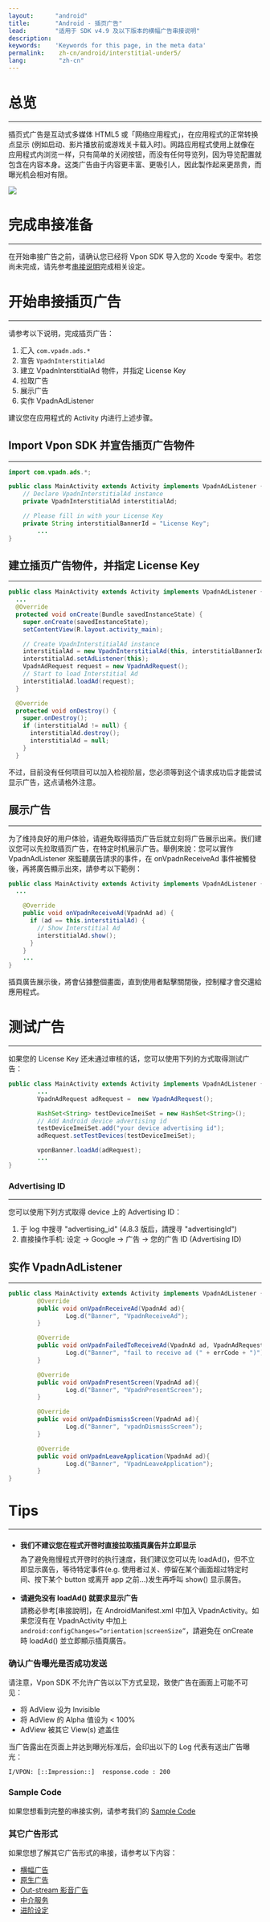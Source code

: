 ```yaml
---
layout:      "android"
title:       "Android - 插页广告"
lead:        "适用于 SDK v4.9 及以下版本的横幅广告串接说明"
description:
keywords:    'Keywords for this page, in the meta data'
permalink:    zh-cn/android/interstitial-under5/
lang:         "zh-cn"
---
```


# 总览
---
插页式广告是互动式多媒体 HTML5 或「网络应用程式」，在应用程式的正常转换点显示 (例如启动、影片播放前或游戏关卡载入时)。网路应用程式使用上就像在应用程式内浏览一样，只有简单的关闭按钮，而没有任何导览列，因为导览配置就包含在内容本身。这类广告由于内容更丰富、更吸引人，因此製作起来更昂贵，而曝光机会相对有限。

![]({{site.imgurl}}/Interstitial.png)

# 完成串接准备
---
在开始串接广告之前，请确认您已经将 Vpon SDK 导入您的 Xcode 专案中。若您尚未完成，请先参考[串接说明]完成相关设定。


# 开始串接插页广告
---
请参考以下说明，完成插页广告：

1. 汇入 `com.vpadn.ads.*`
2. 宣告 `VpadnInterstitialAd`
3. 建立 VpadnInterstitialAd 物件，并指定 License Key
4. 拉取广告
5. 展示广告
6. 实作 VpadnAdListener

建议您在应用程式的 Activity 内进行上述步骤。

## Import Vpon SDK 并宣告插页广告物件
---
```java
import com.vpadn.ads.*;

public class MainActivity extends Activity implements VpadnAdListener {
    // Declare VpadnInterstitialAd instance
  	private VpadnInterstitialAd interstitialAd;

  	// Please fill in with your License Key
  	private String interstitialBannerId = "License Key";
        ...
}
```

## 建立插页广告物件，并指定 License Key
---
```java
public class MainActivity extends Activity implements VpadnAdListener {
  ...
  @Override
  protected void onCreate(Bundle savedInstanceState) {
    super.onCreate(savedInstanceState);
    setContentView(R.layout.activity_main);

    // Create VpadnInterstitialAd instance
    interstitialAd = new VpadnInterstitialAd(this, interstitialBannerId, "TW");
    interstitialAd.setAdListener(this);
    VpadnAdRequest request = new VpadnAdRequest();
    // Start to load Interstitial Ad
    interstitialAd.loadAd(request);
  }

  @Override
  protected void onDestroy() {
    super.onDestroy();
    if (interstitialAd != null) {
      interstitialAd.destroy();
      interstitialAd = null;
    }
  }
```

不过，目前没有任何项目可以加入检视阶层，您必须等到这个请求成功后才能尝试显示广告，这点请格外注意。

## 展示广告
---
为了维持良好的用户体验，请避免取得插页广告后就立刻将广告展示出来。我们建议您可以先拉取插页广告，在特定时机展示广告。舉例來說：您可以實作 VpadnAdListener 來監聽廣告請求的事件，在 onVpadnReceiveAd 事件被觸發後，再將廣告顯示出來，請參考以下範例：

```java
public class MainActivity extends Activity implements VpadnAdListener {
  ...

    @Override
    public void onVpadnReceiveAd(VpadnAd ad) {
      if (ad == this.interstitialAd) {
        // Show Interstitial Ad
        interstitialAd.show();
      }
    }
    ...
}
```

插頁廣告展示後，將會佔據整個畫面，直到使用者點擊關閉後，控制權才會交還給應用程式。

# 测试广告
---
如果您的 License Key 还未通过审核的话，您可以使用下列的方式取得测试广告：

```java
public class MainActivity extends Activity implements VpadnAdListener {
        ...
        VpadnAdRequest adRequest =  new VpadnAdRequest();

        HashSet<String> testDeviceImeiSet = new HashSet<String>();
        // Add Android device advertising id
        testDeviceImeiSet.add("your device advertising id");
        adRequest.setTestDevices(testDeviceImeiSet);

        vponBanner.loadAd(adRequest);
        ...
}
```

### Advertising ID
---
您可以使用下列方式取得 device 上的 Advertising ID：

1. 于 log 中搜寻 "advertising_id" (4.8.3 版后，請搜寻 "advertisingId")
2. 直接操作手机: 设定 → Google → 广告 → 您的广告 ID (Advertising ID)

## 实作 VpadnAdListener
---
```java
public class MainActivity extends Activity implements VpadnAdListener {
        @Override
        public void onVpadnReceiveAd(VpadnAd ad){
                Log.d("Banner", "VpadnReceiveAd");
        }

        @Override
        public void onVpadnFailedToReceiveAd(VpadnAd ad, VpadnAdRequest.VpadnErrorCode errCode){
                Log.d("Banner", "fail to receive ad (" + errCode + ")");
        }

        @Override
        public void onVpadnPresentScreen(VpadnAd ad){
                Log.d("Banner", "VpadnPresentScreen");
        }

        @Override
        public void onVpadnDismissScreen(VpadnAd ad){
                Log.d("Banner", "vpadnDismissScreen");
        }

        @Override
        public void onVpadnLeaveApplication(VpadnAd ad){
                Log.d("Banner", "VpadnLeaveApplication");
        }
}
```

# Tips
---
* <span style="line-height:2.5em">**我们不建议您在程式开啓时直接拉取插頁廣告并立即显示**<br></span>
為了避免拖慢程式开啓时的执行速度，我们建议您可以先 loadAd()，但不立即显示廣告，等待特定事件(e.g. 使用者过关、停留在某个画面超过特定时间、按下某个 button 或离开 app 之前...)发生再呼叫 show() 显示廣告。

* <span style="line-height:2em"> **请避免没有 loadAd() 就要求显示广告** <br> </span>
請務必參考[串接說明]，在 AndroidManifest.xml 中加入 VpadnActivity。如果您沒有在 VpadnActivity 中加上 `android:configChanges=“orientation|screenSize”`，請避免在 onCreate 時 loadAd() 並立即顯示插頁廣告。


### 确认广告曝光是否成功发送
请注意，Vpon SDK 不允许广告以以下方式呈现，致使广告在画面上可能不可见：

* 将 AdView 设为 Invisible
* 将 AdView 的 Alpha 值设为 < 100%
* AdView 被其它 View(s) 遮盖住

当广告露出在页面上并达到曝光标准后，会印出以下的 Log 代表有送出广告曝光：


```
I/VPON: [::Impression::]  response.code : 200
```


### Sample Code
如果您想看到完整的串接实例，请参考我们的 [Sample Code]

### 其它广告形式
如果您想了解其它广告形式的串接，请参考以下内容：

* [横幅广告](../banner)
* [原生广告](../native)
* [Out-stream 影音广告](../outstream)
* [中介服务](../mediation)
* [进阶设定](../advanced)

[串接说明]: ../integration-guide/
[Sample Code]:../../android/download/
